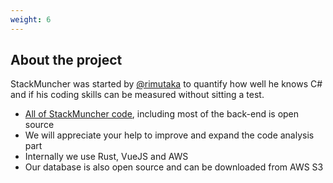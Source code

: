```yaml
---
weight: 6
---
```


## About the project

StackMuncher was started by [@rimutaka](/rimutaka) to quantify how well he knows C# and if his coding skills can be measured without sitting a test.

* [All of StackMuncher code](https://github.com/stackmuncher), including most of the back-end is open source
* We will appreciate your help to improve and expand the code analysis part
* Internally we use Rust, VueJS and AWS
* Our database is also open source and can be downloaded from AWS S3
